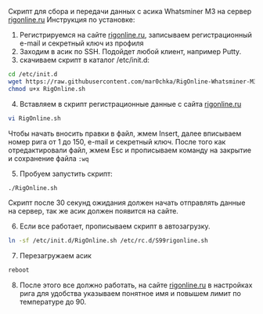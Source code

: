 Скрипт для сбора и передачи данных с асика Whatsminer M3 на сервер [rigonline.ru](https://rigonline.ru/)
Инструкция по установке:
1. Регистрируемся на сайте [rigonline.ru](https://rigonline.ru/), записываем регистрационный e-mail и секретный ключ из профиля
2. Заходим в асик по SSH. Подойдет любой клиент, например Putty.
3. скачиваем скрипт в каталог /etc/init.d:
```bash
cd /etc/init.d
wget https://raw.githubusercontent.com/mar0chka/RigOnline-Whatsminer-M3/master/RigOnline.sh --no-check-certificate
chmod u+x RigOnline.sh
```
4. Вставляем в скрипт регистрационные данные с сайта [rigonline.ru](https://rigonline.ru/)

```bash
vi RigOnline.sh
```
Чтобы начать вносить правки в файл, жмем Insert,
далее вписываем номер рига от 1 до 150, e-mail и секретный ключ.
После того как отредактировали файл, жмем Esc и прописываем команду на закрытие и сохранение файла
`:wq`

5. Пробуем запустить скрипт:
```bash
./RigOnline.sh
```
Скрипт после 30 секунд ожидания должен начать отправлять данные на сервер, так же асик должен появится на сайте.

6. Если все работает, прописываем скрипт в автозагрузку.
```bash
ln -sf /etc/init.d/RigOnline.sh /etc/rc.d/S99rigonline.sh
```

7. Перезагружаем асик
```bash
reboot
```

8. После этого все должно работать, на сайте [rigonline.ru](https://rigonline.ru/) в настройках рига для удобства указываем понятное имя и повышем лимит по температуре до 90.

